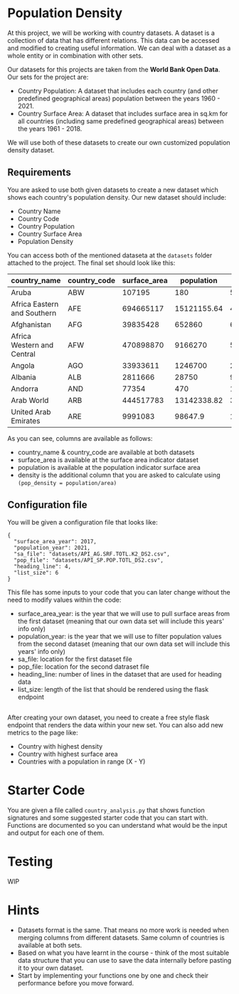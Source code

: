 # Population Density
At this project, we will be working with country datasets. A dataset is a collection of data that has different relations. This data can be accessed and modified to creating useful information.
We can deal with a dataset as a whole entity or in combination with other sets.

Our datasets for this projects are taken from the **World Bank Open Data**. Our sets for the project are:
- Country Population: A dataset that includes each country (and other predefined geographical areas) population between the years 1960 - 2021.
- Country Surface Area: A dataset that includes surface area in sq.km for all countries (including same predefined geographical areas) between the years 1961 - 2018.

We will use both of these datasets to create our own customized population density dataset.

## Requirements
You are asked to use both given datasets to create a new dataset which shows each country's population density. Our new dataset should include:
- Country Name
- Country Code
- Country Population
- Country Surface Area
- Population Density 

You can access both of the mentioned dataseta at the `datasets` folder attached to the project.
The final set should look like this:

|country_name |country_code| surface_area | population | density |
|-----|------------------------------|-------------|------------------|---------------|
Aruba|	ABW	|107195	|180	|595.5277778
Africa Eastern and Southern|	AFE|	694665117|	15121155.64|	45.93994887|
Afghanistan|	AFG|	39835428|	652860|	61.01679993|
Africa Western and Central |	AFW|	470898870|	9166270|	51.37300887|
Angola|	AGO|	33933611|	1246700|	27.21874629|
Albania|	ALB|	2811666|	28750|	97.79707826|
Andorra|	AND|	77354|	470|	164.5829787|
Arab World|	ARB|	444517783|	13142338.82|	33.82333914|
United Arab Emirates|	ARE|	9991083|	98647.9|	101.2802401|

As you can see, columns are available as follows:
- country_name & country_code are available at both datasets
- surface_area is available at the surface area indicator dataset
- population is available at the population indicator surface area
- density is the additional column that you are asked to calculate using `(pop_density = population/area)`

## Configuration file
You will be given a configuration file that looks like:
```
{
  "surface_area_year": 2017,
  "population_year": 2021,
  "sa_file": "datasets/API_AG.SRF.TOTL.K2_DS2.csv",
  "pop_file": "datasets/API_SP.POP.TOTL_DS2.csv",
  "heading_line": 4,
  "list_size": 6
}
```
This file has some inputs to your code that you can later change without the need to modify values within the code:
- surface_area_year: is the year that we will use to pull surface areas from the first dataset (meaning that our own data set will include this years' info only)
- population_year: is the year that we will use to filter population values from the second dataset (meaning that our own data set will include this years' info only)
- sa_file: location for the first dataset file
- pop_file: location for the second datraset file
- heading_line: number of lines in the dataset that are used for heading data
- list_size: length of the list that should be rendered using the flask endpoint

##
After creating your own dataset, you need to create a free style flask endpoint that renders the data within your new set.
You can also add new metrics to the page like:
- Country with highest density
- Country with highest surface area
- Countries with a population in range (X - Y)

# Starter Code
You are given a file called `country_analysis.py` that shows function signatures and some suggested starter code that you can start with. 
Functions are documented so you can understand what would be the input and output for each one of them.

# Testing
WIP

# Hints
- Datasets format is the same. That means no more work is needed when merging columns from different datasets. Same column of countries is available at both sets.
- Based on what you have learnt in the course - think of the most suitable data structure that you can use to save the data internally before pasting it to your own dataset.
- Start by implementing your functions one by one and check their performance before you move forward.
